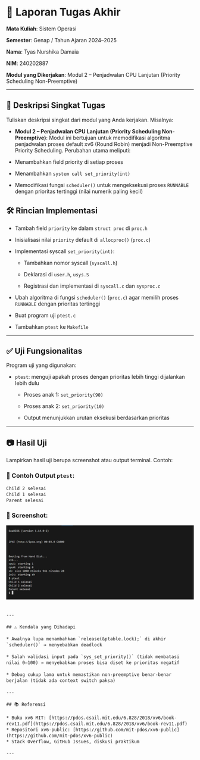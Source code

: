 # 📝 Laporan Tugas Akhir

**Mata Kuliah**: Sistem Operasi

**Semester**: Genap / Tahun Ajaran 2024–2025

**Nama**: Tyas Nurshika Damaia

**NIM**: 240202887

**Modul yang Dikerjakan**:
Modul 2 – Penjadwalan CPU Lanjutan (Priority Scheduling Non-Preemptive)

---

## 📌 Deskripsi Singkat Tugas

Tuliskan deskripsi singkat dari modul yang Anda kerjakan. Misalnya:

* **Modul 2 – Penjadwalan CPU Lanjutan (Priority Scheduling Non-Preemptive)**:
  Modul ini bertujuan untuk memodifikasi algoritma penjadwalan proses default xv6 (Round Robin) menjadi Non-Preemptive Priority Scheduling.
Perubahan utama meliputi:

* Menambahkan field priority di setiap proses

* Menambahkan `system call set_priority(int)`

* Memodifikasi fungsi `scheduler()` untuk mengeksekusi proses `RUNNABLE` dengan prioritas tertinggi (nilai numerik paling kecil)

## 🛠️ Rincian Implementasi

* Tambah field `priority` ke dalam `struct proc` di `proc.h`

* Inisialisasi nilai `priority` default di `allocproc()` (`proc.c`)

* Implementasi syscall `set_priority(int)`:

    * Tambahkan nomor syscall (`syscall.h`)

    * Deklarasi di `user.h`, `usys.S`

    * Registrasi dan implementasi di `syscall.c` dan `sysproc.c`

* Ubah algoritma di fungsi `scheduler()` (`proc.c`) agar memilih proses `RUNNABLE` dengan prioritas tertinggi

* Buat program uji `ptest.c`

* Tambahkan `ptest` ke `Makefile`


---

## ✅ Uji Fungsionalitas

Program uji yang digunakan:

* `ptest`: menguji apakah proses dengan prioritas lebih tinggi dijalankan lebih dulu

  * Proses anak 1: `set_priority(90)`

  * Proses anak 2: `set_priority(10)`

  * Output menunjukkan urutan eksekusi berdasarkan prioritas

---

## 📷 Hasil Uji

Lampirkan hasil uji berupa screenshot atau output terminal. Contoh:

### 📍 Contoh Output `ptest`:

```
Child 2 selesai
Child 1 selesai
Parent selesai
```


### 📸 Screenshot:
![hasil ptest](./screenshots/ptest.png)

```

---

## ⚠️ Kendala yang Dihadapi

* Awalnya lupa menambahkan `release(&ptable.lock);` di akhir `scheduler()` → menyebabkan deadlock

* Salah validasi input pada `sys_set_priority()` (tidak membatasi nilai 0–100) → menyebabkan proses bisa diset ke prioritas negatif

* Debug cukup lama untuk memastikan non-preemptive benar-benar berjalan (tidak ada context switch paksa)

---

## 📚 Referensi

* Buku xv6 MIT: [https://pdos.csail.mit.edu/6.828/2018/xv6/book-rev11.pdf](https://pdos.csail.mit.edu/6.828/2018/xv6/book-rev11.pdf)
* Repositori xv6-public: [https://github.com/mit-pdos/xv6-public](https://github.com/mit-pdos/xv6-public)
* Stack Overflow, GitHub Issues, diskusi praktikum

---
